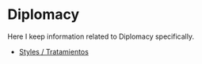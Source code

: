 # Diplomacy

Here I keep information related to Diplomacy specifically. 

- [Styles / Tratamientos](Tratamientos.md)